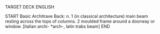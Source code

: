 TARGET DECK
ENGLISH

START
Basic
Architrave
Back: n. 1 (in classical architecture) main beam resting across the tops of columns. 2 moulded frame around a doorway or window. [italian archi- *arch-, latin trabs beam]
END

